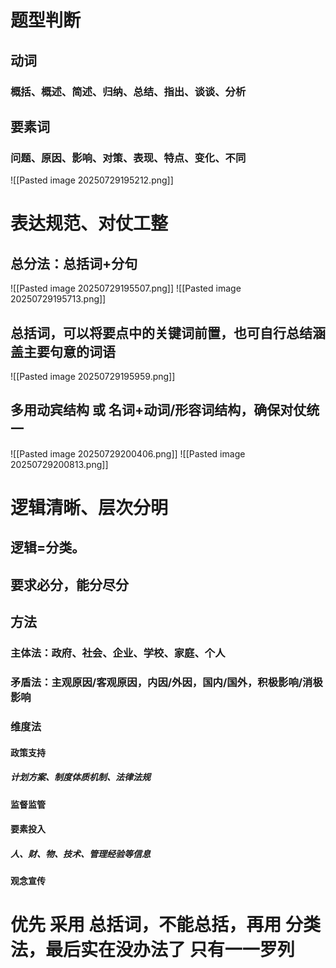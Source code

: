 # 题型判断
## 动词
### 概括、概述、简述、归纳、总结、指出、谈谈、分析
## 要素词
### 问题、原因、影响、对策、表现、特点、变化、不同
![[Pasted image 20250729195212.png]]
# 表达规范、对仗工整
## 总分法：总括词+分句
![[Pasted image 20250729195507.png]]
![[Pasted image 20250729195713.png]]
## 总括词，可以将要点中的关键词前置，也可自行总结涵盖主要句意的词语
![[Pasted image 20250729195959.png]]
## 多用动宾结构 或 名词+动词/形容词结构，确保对仗统一
![[Pasted image 20250729200406.png]]
![[Pasted image 20250729200813.png]]
# 逻辑清晰、层次分明
## 逻辑=分类。
## 要求必分，能分尽分
## 方法
### 主体法：政府、社会、企业、学校、家庭、个人
### 矛盾法：主观原因/客观原因，内因/外因，国内/国外，积极影响/消极影响
### 维度法
#### 政策支持
##### 计划方案、制度体质机制、法律法规
#### 监督监管
#### 要素投入
##### 人、财、物、技术、管理经验等信息
#### 观念宣传
# 优先 采用 总括词，不能总括，再用 分类法，最后实在没办法了 只有一一罗列

